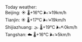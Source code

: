 Today weather:  
Beijing: ☀️ 🌡️+16°C 🌬️↘19km/h  
Tianjin: ☀️ 🌡️+17°C 🌬️↘19km/h  
Shijiazhuang: 🌫  🌡️+19°C 🌬️↖0km/h  
Tangshan: ☁️ 🌡️+16°C 🌬️↘5km/h  
